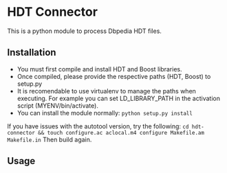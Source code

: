 HDT Connector
=============

This is a python module to process Dbpedia HDT files.

Installation
------------

* You must first compile and install HDT and Boost libraries.
* Once compiled, please provide the respective paths (HDT, Boost) to setup.py
* It is recomendable to use virtualenv to manage the paths when executing. For example you can set LD\_LIBRARY\_PATH in the activation script (MYENV/bin/activate).
* You can install the module normally: ``python setup.py install``

If you have issues with the autotool version, try the following:
``cd hdt-connector && touch configure.ac aclocal.m4 configure Makefile.am Makefile.in``
Then build again.

Usage
-----


